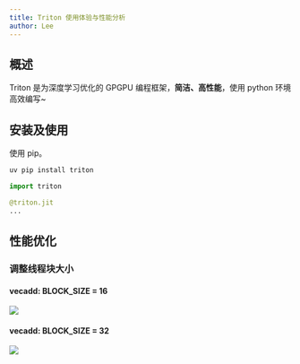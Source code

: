 ```yaml
---
title: Triton 使用体验与性能分析
author: Lee
---
```


## 概述

Triton 是为深度学习优化的 GPGPU 编程框架，**简洁、高性能**，使用 python 环境高效编写~

## 安装及使用

使用 pip。

```bash
uv pip install triton
```

```python
import triton

@triton.jit
...
```

## 性能优化

### 调整线程块大小

#### vecadd: BLOCK_SIZE = 16

![](/tips/gpgpu/images/trition-report/vector-add-performance-16.png)

#### vecadd: BLOCK_SIZE = 32

![](/tips/gpgpu/images/trition-report/vector-add-performance-32.png)
